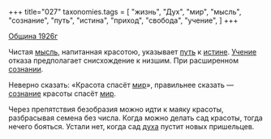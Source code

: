 +++
title="027"
taxonomies.tags = [
 "жизнь",
 "Дух",
 "мир",
 "мысль",
 "сознание",
 "путь",
 "истина",
 "приход",
 "свобода",
 "учение",
]
+++

[Община 1926г](/agni/1926)

Чистая [мысль](/tags/мысль), напитанная красотою, указывает [путь](/tags/путь) к [истине](/tags/истина). [Учение](/tags/учение) отказа предполагает снисхождение к низшим. При расширенном [сознании](/tags/путь).   

Неверно сказать: «Красота спасёт [мир](/tags/мир)», правильнее сказать — [сознание](/tags/сознание) красоты спасёт [мир](/tags/мир).   

Через препятствия безобразия можно идти к маяку красоты, разбрасывая семена без числа. Когда можно делать сад красоты, тогда нечего бояться. Устали нет, когда сад [духа](/tags/Дух) пустит новых пришельцев.   

